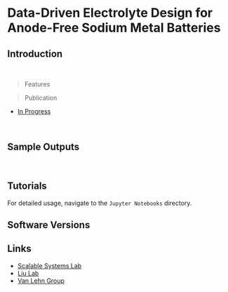 # Data-Driven Electrolyte Design for Anode-Free Sodium Metal Batteries

## Introduction

<br />

> Features


> Publication

- [In Progress](Link)

<br />

## Sample Outputs

<br />

## Tutorials

For detailed usage, navigate to the `Jupyter Notebooks` directory.

## Software Versions


## Links

- [Scalable Systems Lab](https://zavalab.engr.wisc.edu/)
- [Liu Lab](https://liulab.mse.wisc.edu/about/)
- [Van Lehn Group](https://vanlehngroup.che.wisc.edu/)

<br />